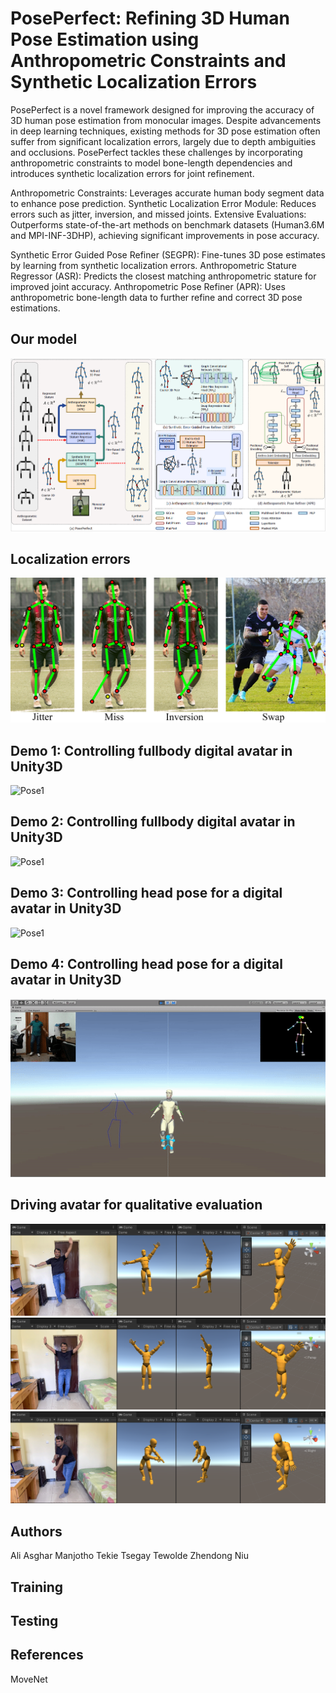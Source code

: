 # PosePerfect: Refining 3D Human Pose Estimation using Anthropometric Constraints and Synthetic Localization Errors
PosePerfect is a novel framework designed for improving the accuracy of 3D human pose estimation from monocular images. Despite advancements in deep learning techniques, existing methods for 3D pose estimation often suffer from significant localization errors, largely due to depth ambiguities and occlusions. PosePerfect tackles these challenges by incorporating anthropometric constraints to model bone-length dependencies and introduces synthetic localization errors for joint refinement.

Anthropometric Constraints: Leverages accurate human body segment data to enhance pose prediction.
Synthetic Localization Error Module: Reduces errors such as jitter, inversion, and missed joints.
Extensive Evaluations: Outperforms state-of-the-art methods on benchmark datasets (Human3.6M and MPI-INF-3DHP), achieving significant improvements in pose accuracy.

Synthetic Error Guided Pose Refiner (SEGPR): Fine-tunes 3D pose estimates by learning from synthetic localization errors.
Anthropometric Stature Regressor (ASR): Predicts the closest matching anthropometric stature for improved joint accuracy.
Anthropometric Pose Refiner (APR): Uses anthropometric bone-length data to further refine and correct 3D pose estimations.

## Our model
![Model](resources/images/model2.png)

## Localization errors
![Model](resources/images/localization_errors.png)

## Demo 1: Controlling fullbody digital avatar in Unity3D
![Pose1](resources/images/pose1.gif)


## Demo 2: Controlling fullbody digital avatar in Unity3D
![Pose1](resources/images/pose2.gif)

## Demo 3: Controlling head pose for a digital avatar in Unity3D
![Pose1](resources/images/headpose.gif)

## Demo 4: Controlling head pose for a digital avatar in Unity3D
![Pose1](resources/images/headpose2.gif)

## Driving avatar for qualitative evaluation
![Snapshot from unity VR application](resources/images/1.png)
![Snapshot from unity VR application](resources/images/2.png)
![Snapshot from unity VR application](resources/images/3.png)
## Authors
Ali Asghar Manjotho
Tekie Tsegay Tewolde
Zhendong Niu


## Training

## Testing

## References
MoveNet

